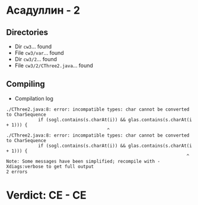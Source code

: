 # Асадуллин - 2
## Directories
- Dir `cw3`... found
- File `cw3/var`... found
- Dir `cw3/2`... found
- File `cw3/2/CThree2.java`... found
## Compiling
- Compilation log
```
./CThree2.java:8: error: incompatible types: char cannot be converted to CharSequence
            if (sogl.contains(s.charAt(i)) && glas.contains(s.charAt(i + 1))) {
                                      ^
./CThree2.java:8: error: incompatible types: char cannot be converted to CharSequence
            if (sogl.contains(s.charAt(i)) && glas.contains(s.charAt(i + 1))) {
                                                                    ^
Note: Some messages have been simplified; recompile with -Xdiags:verbose to get full output
2 errors

```
# Verdict: **CE** - CE
